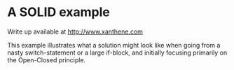 A SOLID example
===============

Write up available at http://www.xanthene.com

This example illustrates what a solution might look like when going from a nasty switch-statement or a large if-block, and initially focusing primarily on the Open-Closed principle.